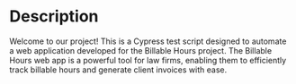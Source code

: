 # Description
Welcome to our project! This is a Cypress test script designed to automate a web application developed for the Billable Hours project. The Billable Hours web app is a powerful tool for law firms, enabling them to efficiently track billable hours and generate client invoices with ease. 
